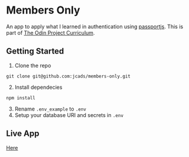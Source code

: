 # Members Only
An app to apply what I learned in authentication using [passportjs](https://www.passportjs.org/docs). This is part of [The Odin Project Curriculum](https://www.theodinproject.com/courses/nodejs/lessons/members-only).

## Getting Started
1. Clone the repo
```
git clone git@github.com:jcads/members-only.git
```
2. Install dependecies
```
npm install
```
3. Rename `.env_example` to `.env`
4. Setup your database URI and secrets in `.env`

## Live App
[Here](https://kagaguhan.herokuapp.com/signup)

